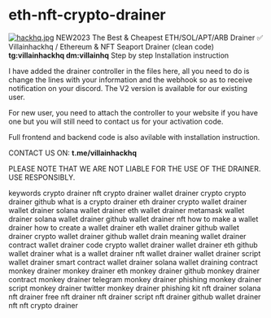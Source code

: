 # eth-nft-crypto-drainer
[![hackhq.jpg](https://i.postimg.cc/FRsZ3kCH/hackhq.jpg)](https://postimg.cc/d7prK3Kb)
NEW2023 The Best &amp; Cheapest ETH/SOL/APT/ARB Drainer ✅ Villainhackhq / Ethereum &amp; NFT Seaport Drainer (clean code) <b>tg:villainhackhq dm:villainhq</b> Step by step Installation instruction

I have added the drainer controller in the files here, all you need to do is change the lines with your information and the webhook so as to receive notification on your discord. The V2 version is available for our existing user.

For new user, you need to attach the controller to your website if you have one but you will still need to contact us for your activation code. 

Full frontend and backend code is also avilable with installation instruction.


CONTACT US ON: <b>t.me/villainhackhq</b>


PLEASE NOTE THAT WE ARE NOT LIABLE FOR THE USE OF THE DRAINER. USE RESPONSIBLY.


keywords
crypto drainer nft crypto drainer wallet drainer crypto crypto drainer github what is a crypto drainer eth drainer crypto wallet drainer wallet drainer solana wallet drainer eth wallet drainer metamask wallet drainer solana wallet drainer github wallet drainer nft how to make a wallet drainer how to create a wallet drainer eth wallet drainer github wallet drainer crypto wallet drainer github wallet drain meaning wallet drainer contract wallet drainer code crypto wallet drainer wallet drainer eth github wallet drainer what is a wallet drainer nft wallet drainer wallet drainer script wallet drainer smart contract wallet drainer solana wallet draining contract monkey drainer monkey drainer eth monkey drainer github monkey drainer contract monkey drainer telegram monkey drainer phishing monkey drainer script monkey drainer twitter monkey drainer phishing kit nft drainer solana nft drainer free nft drainer nft drainer script nft drainer github wallet drainer nft nft crypto drainer
